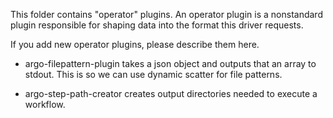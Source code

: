 This folder contains "operator" plugins. An operator plugin is a nonstandard plugin responsible for shaping data into the format this driver requests.

If you add new operator plugins, please describe them here.

- argo-filepattern-plugin takes a json object and outputs that an array to stdout. This is so we can use dynamic scatter for file patterns.

- argo-step-path-creator creates output directories needed to execute a workflow.
